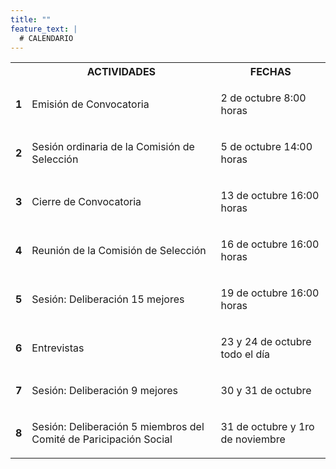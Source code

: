 ```yaml
---
title: ""
feature_text: |
  # CALENDARIO
---
```


<table><tbody>
	<tr><th></th><th><b>ACTIVIDADES</b></th><th><b>FECHAS</b></th></tr>
	<tr><td><b>1</b></td><td><p>Emisión de Convocatoria</p></td><td><p>2 de octubre 8:00 horas</p></td></tr>
	<tr><td><b>2</b></td><td><p>Sesión ordinaria de la Comisión de Selección</p></td><td><p>5 de octubre 14:00 horas</p></td></tr>
	<tr><td><b>3</b></td><td><p>Cierre de Convocatoria</p></td><td><p>13 de octubre 16:00 horas</p></td></tr>
	<tr><td><b>4</b></td><td><p>Reunión de la Comisión de Selección</p></td><td><p>16 de octubre 16:00 horas</p></td></tr>
	<tr><td><b>5</b></td><td><p>Sesión: Deliberación 15 mejores</p></td><td><p>19 de octubre 16:00 horas</p></td></tr>
	<tr><td><b>6</b></td><td><p>Entrevistas</p></td><td><p>23 y 24 de octubre todo el día</p></td></tr>
	<tr><td><b>7</b></td><td><p>Sesión: Deliberación 9 mejores</p></td><td><p>30 y 31 de octubre</p></td></tr>
	<tr><td><b>8</b></td><td><p>Sesión: Deliberación 5 miembros del Comité de Paricipación Social</p></td><td><p>31 de octubre y 1ro de noviembre</p></td></tr>
</tbody></table>